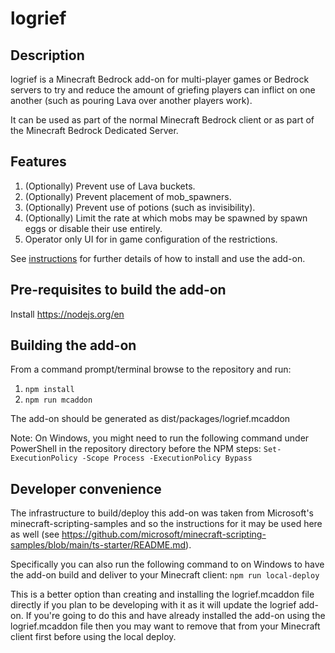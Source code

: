 # logrief

## Description

logrief is a Minecraft Bedrock add-on for multi-player games or Bedrock servers to try and reduce the amount of griefing players can inflict on one another (such as pouring Lava over another players work).

It can be used as part of the normal Minecraft Bedrock client or as part of the Minecraft Bedrock Dedicated Server.

## Features

1) (Optionally) Prevent use of Lava buckets.
2) (Optionally) Prevent placement of mob_spawners.
3) (Optionally) Prevent use of potions (such as invisibility).
4) (Optionally) Limit the rate at which mobs may be spawned by spawn eggs or disable their use entirely.
5) Operator only UI for in game configuration of the restrictions.

See [instructions](docs/Instructions.md) for further details of how to install and use the add-on.

## Pre-requisites to build the add-on

Install https://nodejs.org/en

## Building the add-on

From a command prompt/terminal browse to the repository and run:
1) `npm install`
2) `npm run mcaddon`

The add-on should be generated as dist/packages/logrief.mcaddon

Note: On Windows, you might need to run the following command under PowerShell in the repository directory before the NPM steps:
`Set-ExecutionPolicy -Scope Process -ExecutionPolicy Bypass`

## Developer convenience

The infrastructure to build/deploy this add-on was taken from Microsoft's minecraft-scripting-samples and so the instructions for it may be used here as well (see https://github.com/microsoft/minecraft-scripting-samples/blob/main/ts-starter/README.md).

Specifically you can also run the following command to on Windows to have the add-on build and deliver to your Minecraft client:
`npm run local-deploy`

This is a better option than creating and installing the logrief.mcaddon file directly if you plan to be developing with it as it will update the logrief add-on. If you're going to do this and have already installed the add-on using the logrief.mcaddon file then you may want to remove that from your Minecraft client first before using the local deploy.
